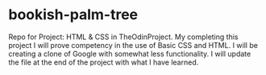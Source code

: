# bookish-palm-tree
Repo for Project: HTML & CSS in TheOdinProject. My completing this project I will prove competency in the use of Basic CSS and HTML. I will be creating a clone of Google with somewhat less functionality. I will update the file at the end of the project with what I have learned.



